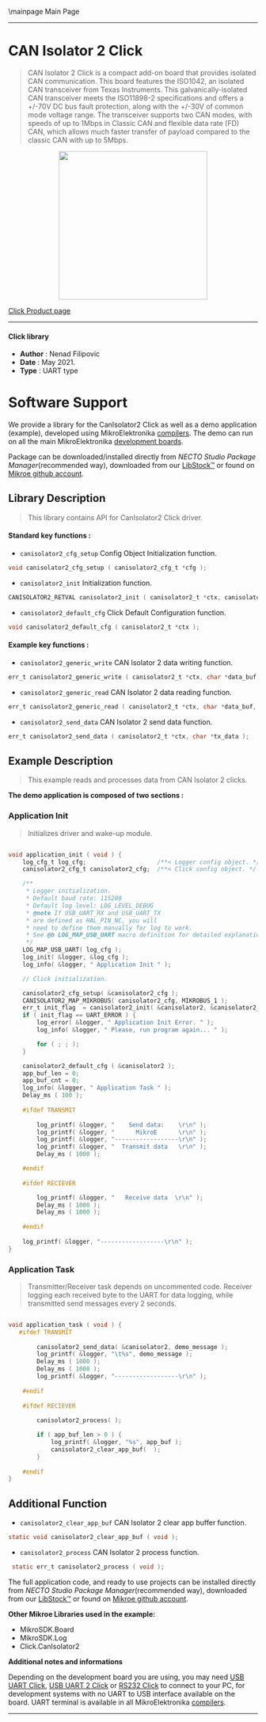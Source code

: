 \mainpage Main Page

---
# CAN Isolator 2 Click

> CAN Isolator 2 Click is a compact add-on board that provides isolated CAN communication. 
> This board features the ISO1042, an isolated CAN transceiver from Texas Instruments. 
> This galvanically-isolated CAN transceiver meets the ISO11898-2 specifications 
> and offers a +/-70V DC bus fault protection, along with the +/-30V of common mode voltage range. 
> The transceiver supports two CAN modes, with speeds of up to 1Mbps in Classic CAN and flexible data rate (FD) CAN, 
> which allows much faster transfer of payload compared to the classic CAN with up to 5Mbps.

<p align="center">
  <img src="https://download.mikroe.com/images/click_for_ide/canisolator2_click.png" height=300px>
</p>

[Click Product page](https://www.mikroe.com/can-isolator-2-click)

---


#### Click library

- **Author**        : Nenad Filipovic
- **Date**          : May 2021.
- **Type**          : UART type


# Software Support

We provide a library for the CanIsolator2 Click
as well as a demo application (example), developed using MikroElektronika
[compilers](https://www.mikroe.com/necto-studio).
The demo can run on all the main MikroElektronika [development boards](https://www.mikroe.com/development-boards).

Package can be downloaded/installed directly from *NECTO Studio Package Manager*(recommended way), downloaded from our [LibStock&trade;](https://libstock.mikroe.com) or found on [Mikroe github account](https://github.com/MikroElektronika/mikrosdk_click_v2/tree/master/clicks).

## Library Description

> This library contains API for CanIsolator2 Click driver.

#### Standard key functions :

- `canisolator2_cfg_setup` Config Object Initialization function.
```c
void canisolator2_cfg_setup ( canisolator2_cfg_t *cfg );
```

- `canisolator2_init` Initialization function.
```c
CANISOLATOR2_RETVAL canisolator2_init ( canisolator2_t *ctx, canisolator2_cfg_t *cfg );
```

- `canisolator2_default_cfg` Click Default Configuration function.
```c
void canisolator2_default_cfg ( canisolator2_t *ctx );
```

#### Example key functions :

- `canisolator2_generic_write` CAN Isolator 2 data writing function.
```c
err_t canisolator2_generic_write ( canisolator2_t *ctx, char *data_buf, uint16_t len );
```

- `canisolator2_generic_read` CAN Isolator 2 data reading function.
```c
err_t canisolator2_generic_read ( canisolator2_t *ctx, char *data_buf, uint16_t max_len );
```

- `canisolator2_send_data` CAN Isolator 2 send data function.
```c
err_t canisolator2_send_data ( canisolator2_t *ctx, char *tx_data );
```

## Example Description

> This example reads and processes data from CAN Isolator 2 clicks.

**The demo application is composed of two sections :**

### Application Init

> Initializes driver and wake-up module.

```c

void application_init ( void ) {
    log_cfg_t log_cfg;                    /**< Logger config object. */
    canisolator2_cfg_t canisolator2_cfg;  /**< Click config object. */

    /** 
     * Logger initialization.
     * Default baud rate: 115200
     * Default log level: LOG_LEVEL_DEBUG
     * @note If USB_UART_RX and USB_UART_TX 
     * are defined as HAL_PIN_NC, you will 
     * need to define them manually for log to work. 
     * See @b LOG_MAP_USB_UART macro definition for detailed explanation.
     */
    LOG_MAP_USB_UART( log_cfg );
    log_init( &logger, &log_cfg );
    log_info( &logger, " Application Init " );

    // Click initialization.

    canisolator2_cfg_setup( &canisolator2_cfg );
    CANISOLATOR2_MAP_MIKROBUS( canisolator2_cfg, MIKROBUS_1 );
    err_t init_flag  = canisolator2_init( &canisolator2, &canisolator2_cfg );
    if ( init_flag == UART_ERROR ) {
        log_error( &logger, " Application Init Error. " );
        log_info( &logger, " Please, run program again... " );

        for ( ; ; );
    }

    canisolator2_default_cfg ( &canisolator2 );
    app_buf_len = 0;
    app_buf_cnt = 0;
    log_info( &logger, " Application Task " );
    Delay_ms ( 100 );
    
    #ifdef TRANSMIT
    
        log_printf( &logger, "    Send data:    \r\n" );
        log_printf( &logger, "      MikroE      \r\n" );
        log_printf( &logger, "------------------\r\n" );
        log_printf( &logger, "  Transmit data   \r\n" );
        Delay_ms ( 1000 );

    #endif
        
    #ifdef RECIEVER

        log_printf( &logger, "   Receive data  \r\n" );
        Delay_ms ( 1000 );
        Delay_ms ( 1000 );
    
    #endif
        
    log_printf( &logger, "------------------\r\n" );
}

```

### Application Task

> Transmitter/Receiver task depends on uncommented code.
> Receiver logging each received byte to the UART for data logging,
> while transmitted send messages every 2 seconds.

```c

void application_task ( void ) {
   #ifdef TRANSMIT
    
        canisolator2_send_data( &canisolator2, demo_message );
        log_printf( &logger, "\t%s", demo_message );
        Delay_ms ( 1000 );
        Delay_ms ( 1000 );
        log_printf( &logger, "------------------\r\n" );    
    
    #endif
    
    #ifdef RECIEVER
    
        canisolator2_process( );

        if ( app_buf_len > 0 ) {
            log_printf( &logger, "%s", app_buf );
            canisolator2_clear_app_buf(  );
        }
    
    #endif
}

```

## Additional Function

- `canisolator2_clear_app_buf` CAN Isolator 2 clear app buffer function.
```c
static void canisolator2_clear_app_buf ( void );
```

- `canisolator2_process` CAN Isolator 2 process function.
```c
 static err_t canisolator2_process ( void );
```

The full application code, and ready to use projects can be installed directly from *NECTO Studio Package Manager*(recommended way), downloaded from our [LibStock&trade;](https://libstock.mikroe.com) or found on [Mikroe github account](https://github.com/MikroElektronika/mikrosdk_click_v2/tree/master/clicks).

**Other Mikroe Libraries used in the example:**

- MikroSDK.Board
- MikroSDK.Log
- Click.CanIsolator2

**Additional notes and informations**

Depending on the development board you are using, you may need
[USB UART Click](https://www.mikroe.com/usb-uart-click),
[USB UART 2 Click](https://www.mikroe.com/usb-uart-2-click) or
[RS232 Click](https://www.mikroe.com/rs232-click) to connect to your PC, for
development systems with no UART to USB interface available on the board. UART
terminal is available in all MikroElektronika
[compilers](https://shop.mikroe.com/compilers).

---
